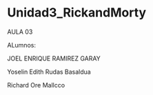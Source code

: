 # Unidad3_RickandMorty

AULA 03

ALumnos:

JOEL ENRIQUE RAMIREZ GARAY

Yoselin Edith Rudas Basaldua

Richard Ore Mallcco
